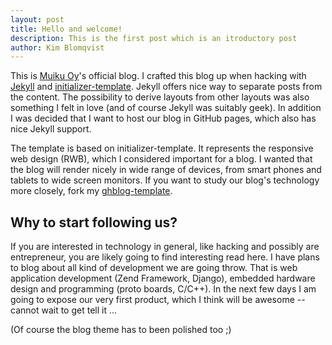 ```yaml
---
layout: post
title: Hello and welcome!
description: This is the first post which is an itroductory post
author: Kim Blomqvist
---
```


This is [Muiku Oy](http://www.muiku.com)'s official blog. I crafted this blog up when hacking with [Jekyll](https://github.com/mojombo/jekyll) and [initializer-template](http://verekia.com/initializr/responsive-template). Jekyll offers nice way to separate posts from the content. The possibility to derive layouts from other layouts was also something I felt in love (and of course Jekyll was suitably geek). In addition I was decided that I want to host our blog in GitHub pages, which also has nice Jekyll support.

The template is based on initializer-template. It represents the responsive web design (RWB), which I considered important for a blog. I wanted that the blog will render nicely in wide range of devices, from smart phones and tablets to wide screen monitors. If you want to study our blog's technology more closely, fork my [ghblog-template](https://github.com/kblomqvist/ghblog-template).

Why to start following us?
--------------------------

If you are interested in technology in general, like hacking and possibly are entrepreneur, you are likely going to find interesting read here. I have plans to blog about all kind of development we are going throw. That is web application development (Zend Framework, Django), embedded hardware design and programming (proto boards, C/C++). In the next few days I am going to expose our very first product, which I think will be awesome -- cannot wait to get tell it ...

(Of course the blog theme has to been polished too ;) 
